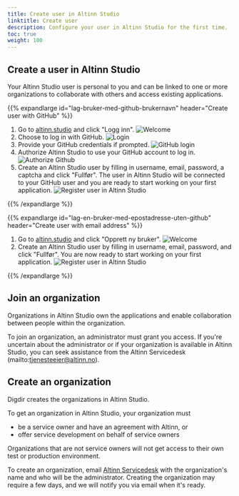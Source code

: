 ```yaml
---
title: Create user in Altinn Studio
linktitle: Create user
description: Configure your user in Altinn Studio for the first time.
toc: true
weight: 100
---
```


## Create a user in Altinn Studio

Your Altinn Studio user is personal to you and can be linked to one or more organizations to collaborate with others and access existing applications.

{{% expandlarge id="lag-bruker-med-github-brukernavn" header="Create user with GitHub" %}}

1. Go to [altinn.studio](https://altinn.studio) and click "Logg inn".
   ![Welcome](velkommen.png "Welcome")
2. Choose to log in with GitHub.
   ![Login](login-as.png "Log inn")
3. Provide your GitHub credentials if prompted.
   ![GitHub login](github-login.png "GitHub login")
4. Authorize Altinn Studio to use your GitHub account to log in.
   ![Authorize Github](authorize-altinn.png "Authorize GitHub")
5. Create an Altinn Studio user by filling in username, email, password, a captcha and click "Fullfør".
   The user in Altinn Studio will be connected to your GitHub user and you are ready to start working on your first application.
   ![Register user in Altinn Studio](register-gitea.png "Register user in Altinn Studio")

{{% /expandlarge %}}

{{% expandlarge id="lag-en-bruker-med-epostadresse-uten-github" header="Create user with email address" %}}

1. Go to [altinn.studio](https://altinn.studio) and click "Opprett ny bruker".
   ![Welcome](velkommen.png "Welcome")
2. Create an Altinn Studio user by filling in username, email, password, and click "Fullfør". You are now ready to start working on your first application.
   ![Register user in Altinn Studio](register-gitea.png "Register user in Altinn Studio")

{{% /expandlarge %}}

## Join an organization

Organizations in Altinn Studio own the applications and enable collaboration between people within the organization.

To join an organization, an administrator must grant you access.
If you're uncertain about the administrator or if your organization is available in Altinn Studio,
you can seek assistance from the Altinn Servicedesk (mailto:tjenesteeier@altinn.no).

## Create an organization

Digdir creates the organizations in Altinn Studio.

To get an organization in Altinn Studio, your organization must

- be a service owner and have an agreement with Altinn, or
- offer service development on behalf of service owners

Organizations that are not service owners will not get access to their own test or production environment.

To create an organization, email [Altinn Servicedesk](mailto:tjenesteeier@altinn.no) with the organization's name and who will be the administrator.
Creating the organization may require a few days, and we will notify you via email when it's ready.
